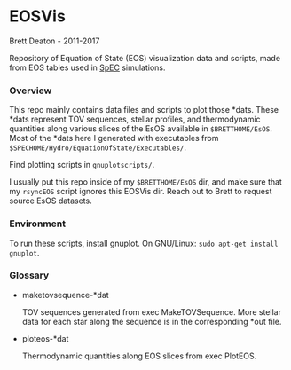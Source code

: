 # EOSVis
Brett Deaton - 2011-2017

Repository of Equation of State (EOS) visualization data and scripts,
made from EOS tables used in [SpEC](https://github.com/sxs-collaboration/spec)
simulations.


### Overview
This repo mainly contains data files and scripts to plot those *dats. These
*dats represent TOV sequences, stellar profiles, and thermodynamic quantities
along various slices of the EsOS available in `$BRETTHOME/EsOS`.
Most of the *dats here I generated with executables from
`$SPECHOME/Hydro/EquationOfState/Executables/`.

Find plotting scripts in `gnuplotscripts/`.

I usually put this repo inside of my `$BRETTHOME/EsOS` dir, and make sure
that my `rsyncEOS` script ignores this EOSVis dir.
Reach out to Brett to request source EsOS datasets.


### Environment
To run these scripts, install gnuplot. On GNU/Linux:
`sudo apt-get install gnuplot`.


### Glossary
* maketovsequence-*dat

  TOV sequences generated from exec MakeTOVSequence. More stellar data for each
  star along the sequence is in the corresponding *out file.
* ploteos-*dat

  Thermodynamic quantities along EOS slices from exec PlotEOS.